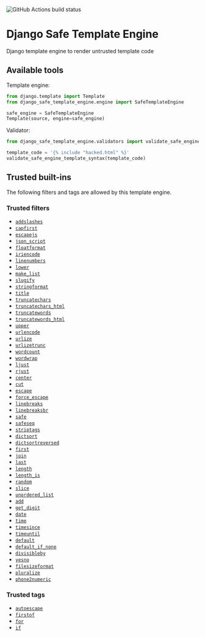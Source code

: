 ![GitHub Actions build status](https://github.com/guestready/django_safe_template_engine/actions/workflows/build.yml/badge.svg?branch=main)

# Django Safe Template Engine

Django template engine to render untrusted template code

## Available tools

Template engine:

```py
from django.template import Template
from django_safe_template_engine.engine import SafeTemplateEngine

safe_engine = SafeTemplateEngine
Template(source, engine=safe_engine)
```

Validator:

```py
from django_safe_template_engine.validators import validate_safe_engine_template_syntax

template_code = '{% include "hacked.html" %}'
validate_safe_engine_template_syntax(template_code)
```

## Trusted built-ins

The following filters and tags are allowed by this template engine.

### Trusted filters

<!-- TODO: Check for dead links -->
<!-- TODO: Re-order? -->
- [`addslashes`](https://docs.djangoproject.com/en/dev/ref/templates/builtins/#addslashes)
- [`capfirst`](https://docs.djangoproject.com/en/dev/ref/templates/builtins/#capfirst)
- [`escapejs`](https://docs.djangoproject.com/en/dev/ref/templates/builtins/#escapejs)
- [`json_script`](https://docs.djangoproject.com/en/dev/ref/templates/builtins/#json_script)
- [`floatformat`](https://docs.djangoproject.com/en/dev/ref/templates/builtins/#floatformat)
- [`iriencode`](https://docs.djangoproject.com/en/dev/ref/templates/builtins/#iriencode)
- [`linenumbers`](https://docs.djangoproject.com/en/dev/ref/templates/builtins/#linenumbers)
- [`lower`](https://docs.djangoproject.com/en/dev/ref/templates/builtins/#lower)
- [`make_list`](https://docs.djangoproject.com/en/dev/ref/templates/builtins/#make_list)
- [`slugify`](https://docs.djangoproject.com/en/dev/ref/templates/builtins/#slugify)
- [`stringformat`](https://docs.djangoproject.com/en/dev/ref/templates/builtins/#stringformat)
- [`title`](https://docs.djangoproject.com/en/dev/ref/templates/builtins/#title)
- [`truncatechars`](https://docs.djangoproject.com/en/dev/ref/templates/builtins/#truncatechars)
- [`truncatechars_html`](https://docs.djangoproject.com/en/dev/ref/templates/builtins/#truncatechars_html)
- [`truncatewords`](https://docs.djangoproject.com/en/dev/ref/templates/builtins/#truncatewords)
- [`truncatewords_html`](https://docs.djangoproject.com/en/dev/ref/templates/builtins/#truncatewords_html)
- [`upper`](https://docs.djangoproject.com/en/dev/ref/templates/builtins/#upper)
- [`urlencode`](https://docs.djangoproject.com/en/dev/ref/templates/builtins/#urlencode)
- [`urlize`](https://docs.djangoproject.com/en/dev/ref/templates/builtins/#urlize)
- [`urlizetrunc`](https://docs.djangoproject.com/en/dev/ref/templates/builtins/#urlizetrunc)
- [`wordcount`](https://docs.djangoproject.com/en/dev/ref/templates/builtins/#wordcount)
- [`wordwrap`](https://docs.djangoproject.com/en/dev/ref/templates/builtins/#wordwrap)
- [`ljust`](https://docs.djangoproject.com/en/dev/ref/templates/builtins/#ljust)
- [`rjust`](https://docs.djangoproject.com/en/dev/ref/templates/builtins/#rjust)
- [`center`](https://docs.djangoproject.com/en/dev/ref/templates/builtins/#center)
- [`cut`](https://docs.djangoproject.com/en/dev/ref/templates/builtins/#cut)
- [`escape`](https://docs.djangoproject.com/en/dev/ref/templates/builtins/#escape)
- [`force_escape`](https://docs.djangoproject.com/en/dev/ref/templates/builtins/#force_escape)
- [`linebreaks`](https://docs.djangoproject.com/en/dev/ref/templates/builtins/#linebreaks)
- [`linebreaksbr`](https://docs.djangoproject.com/en/dev/ref/templates/builtins/#linebreaksbr)
- [`safe`](https://docs.djangoproject.com/en/dev/ref/templates/builtins/#safe)
- [`safeseq`](https://docs.djangoproject.com/en/dev/ref/templates/builtins/#safeseq)
- [`striptags`](https://docs.djangoproject.com/en/dev/ref/templates/builtins/#striptags)
- [`dictsort`](https://docs.djangoproject.com/en/dev/ref/templates/builtins/#dictsort)
- [`dictsortreversed`](https://docs.djangoproject.com/en/dev/ref/templates/builtins/#dictsortreversed)
- [`first`](https://docs.djangoproject.com/en/dev/ref/templates/builtins/#first)
- [`join`](https://docs.djangoproject.com/en/dev/ref/templates/builtins/#join)
- [`last`](https://docs.djangoproject.com/en/dev/ref/templates/builtins/#last)
- [`length`](https://docs.djangoproject.com/en/dev/ref/templates/builtins/#length)
- [`length_is`](https://docs.djangoproject.com/en/dev/ref/templates/builtins/#length_is)
- [`random`](https://docs.djangoproject.com/en/dev/ref/templates/builtins/#random)
- [`slice`](https://docs.djangoproject.com/en/dev/ref/templates/builtins/#slice)
- [`unordered_list`](https://docs.djangoproject.com/en/dev/ref/templates/builtins/#unordered_list)
- [`add`](https://docs.djangoproject.com/en/dev/ref/templates/builtins/#add)
- [`get_digit`](https://docs.djangoproject.com/en/dev/ref/templates/builtins/#get_digit)
- [`date`](https://docs.djangoproject.com/en/dev/ref/templates/builtins/#date)
- [`time`](https://docs.djangoproject.com/en/dev/ref/templates/builtins/#time)
- [`timesince`](https://docs.djangoproject.com/en/dev/ref/templates/builtins/#timesince)
- [`timeuntil`](https://docs.djangoproject.com/en/dev/ref/templates/builtins/#timeuntil)
- [`default`](https://docs.djangoproject.com/en/dev/ref/templates/builtins/#default)
- [`default_if_none`](https://docs.djangoproject.com/en/dev/ref/templates/builtins/#default_if_none)
- [`divisibleby`](https://docs.djangoproject.com/en/dev/ref/templates/builtins/#divisibleby)
- [`yesno`](https://docs.djangoproject.com/en/dev/ref/templates/builtins/#yesno)
- [`filesizeformat`](https://docs.djangoproject.com/en/dev/ref/templates/builtins/#filesizeformat)
- [`pluralize`](https://docs.djangoproject.com/en/dev/ref/templates/builtins/#pluralize)
- [`phone2numeric`](https://docs.djangoproject.com/en/dev/ref/templates/builtins/#phone2numeric)

### Trusted tags

- [`autoescape`](https://docs.djangoproject.com/en/dev/ref/templates/builtins/#autoescape)
- [`firstof`](https://docs.djangoproject.com/en/dev/ref/templates/builtins/#firstof)
- [`for`](https://docs.djangoproject.com/en/dev/ref/templates/builtins/#for)
- [`if`](https://docs.djangoproject.com/en/dev/ref/templates/builtins/#if)
